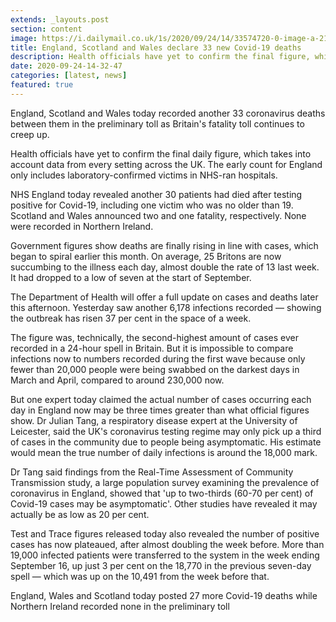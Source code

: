 ```yaml
---
extends: _layouts.post
section: content
image: https://i.dailymail.co.uk/1s/2020/09/24/14/33574720-0-image-a-21_1600954185852.jpg 
title: England, Scotland and Wales declare 33 new Covid-19 deaths 
description: Health officials have yet to confirm the final figure, which takes into account data from every setting across the UK. The early count for England only includes lab-confirmed victims in NHS hospitals. 
date: 2020-09-24-14-32-47 
categories: [latest, news] 
featured: true 
--- 
```

England, Scotland and Wales today recorded another 33 coronavirus deaths between them in the preliminary toll as Britain's fatality toll continues to creep up.

Health officials have yet to confirm the final daily figure, which takes into account data from every setting across the UK. The early count for England only includes laboratory-confirmed victims in NHS-ran hospitals.

NHS England today revealed another 30 patients had died after testing positive for Covid-19, including one victim who was no older than 19. Scotland and Wales announced two and one fatality, respectively. None were recorded in Northern Ireland.  

Government figures show deaths are finally rising in line with cases, which began to spiral earlier this month. On average, 25 Britons are now succumbing to the illness each day, almost double the rate of 13 last week. It had dropped to a low of seven at the start of September.

The Department of Health will offer a full update on cases and deaths later this afternoon. Yesterday saw another 6,178 infections recorded — showing the outbreak has risen 37 per cent in the space of a week. 

The figure was, technically, the second-highest amount of cases ever recorded in a 24-hour spell in Britain. But it is impossible to compare infections now to numbers recorded during the first wave because only fewer than 20,000 people were being swabbed on the darkest days in March and April, compared to around 230,000 now.   

But one expert today claimed the actual number of cases occurring each day in England now may be three times greater than what official figures show. Dr Julian Tang, a respiratory disease expert at the University of Leicester, said the UK's coronavirus testing regime may only pick up a third of cases in the community due to people being asymptomatic. His estimate would mean the true number of daily infections is around the 18,000 mark.

Dr Tang said findings from the Real-Time Assessment of Community Transmission study, a large population survey examining the prevalence of coronavirus in England, showed that 'up to two-thirds (60-70 per cent) of Covid-19 cases may be asymptomatic'. Other studies have revealed it may actually be as low as 20 per cent.

Test and Trace figures released today also revealed the number of positive cases has now plateaued, after almost doubling the week before. More than 19,000 infected patients were transferred to the system in the week ending September 16, up just 3 per cent on the 18,770 in the previous seven-day spell — which was up on the 10,491 from the week before that. 

England, Wales and Scotland today posted 27 more Covid-19 deaths while Northern Ireland recorded none in the preliminary toll

